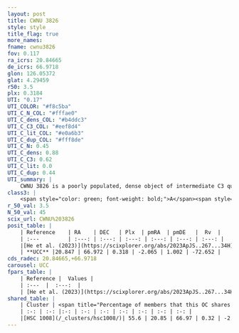 ```yaml
---
layout: post
title: CWNU 3826
style: style
title_flag: true
more_names: 
fname: cwnu3826
fov: 0.117
ra_icrs: 20.84665
de_icrs: 66.9718
glon: 126.05372
glat: 4.29459
r50: 3.5
plx: 0.3184
UTI: "0.17"
UTI_COLOR: "#f8c5ba"
UTI_C_N_COL: "#fffae0"
UTI_C_dens_COL: "#b4ddc3"
UTI_C_C3_COL: "#eef8d4"
UTI_C_lit_COL: "#e0a6b3"
UTI_C_dup_COL: "#fff8de"
UTI_C_N: 0.45
UTI_C_dens: 0.88
UTI_C_C3: 0.62
UTI_C_lit: 0.0
UTI_C_dup: 0.44
UTI_summary: |
    CWNU 3826 is a poorly populated, dense object of intermediate C3 quality. It was recently reported in the literature.<br><br><span style="color: #99180f; font-weight: bold;">Warning: </span>This is possibly a duplicated object, which shares a significant percentage of members with at least one previously reported entry.
class3: |
    <span style="color: green; font-weight: bold;">A</span><span style="color: red; font-weight: bold;">C</span>
r_50_val: 3.5
N_50_val: 45
scix_url: CWNU%203826
posit_table: |
    | Reference    | RA    | DEC   | Plx  | pmRA  | pmDE   |  Rv  |
    | :---         | :---: | :---: | :---: | :---: | :---: | :---: |
    |[He et al. (2023)](https://scixplorer.org/abs/2023ApJS..267...34H) | 20.863 | 66.974 | 0.322 | -2.088 | 1.005 | -67.09 |
    | **UCC** |20.847 | 66.972 | 0.318 | -2.065 | 1.002 | -72.652 | 
cds_radec: 20.84665,+66.9718
carousel: UCC
fpars_table: |
    | Reference |  Values |
    | :---  |  :---:  |
    | [He et al. (2023)](https://scixplorer.org/abs/2023ApJS..267...34H) | `A0=3.25, m-M=12.2, logA=8.2` |
shared_table: |
    | Cluster | <span title="Percentage of members that this OC shares with the ones listed">%</span>   | RA   | DEC   | Plx   | pmRA  | pmDE  | Rv | UTI |
    | :-: | :-: |:-: | :-: | :-: | :-: | :-: | :-: | :-: |
    |[HSC 1008](/_clusters/hsc1008/)| 55.6 | 20.85 | 66.97 | 0.32 | -2.07 | 1.01 | -67.09 |0.4 |
---
```


